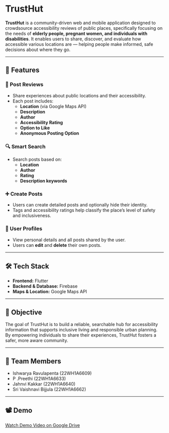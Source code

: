 # TrustHut

**TrustHut** is a community-driven web and mobile application designed to crowdsource accessibility reviews of public places, specifically focusing on the needs of **elderly people, pregnant women, and individuals with disabilities**. It enables users to share, discover, and evaluate how accessible various locations are — helping people make informed, safe decisions about where they go.

---

## 🌟 Features

### 📝 Post Reviews
- Share experiences about public locations and their accessibility.
- Each post includes:
  - **Location** (via Google Maps API)
  - **Description**
  - **Author**
  - **Accessibility Rating**
  - **Option to Like**
  - **Anonymous Posting Option**

### 🔍 Smart Search
- Search posts based on:
  - **Location**
  - **Author**
  - **Rating**
  - **Description keywords**

### ➕ Create Posts
- Users can create detailed posts and optionally hide their identity.
- Tags and accessibility ratings help classify the place’s level of safety and inclusiveness.

### 👤 User Profiles
- View personal details and all posts shared by the user.
- Users can **edit** and **delete** their own posts.

---

## 🛠 Tech Stack

- **Frontend:** Flutter
- **Backend & Database:** Firebase
- **Maps & Location:** Google Maps API

---

## 📌 Objective

The goal of TrustHut is to build a reliable, searchable hub for accessibility information that supports inclusive living and responsible urban planning. By empowering individuals to share their experiences, TrustHut fosters a safer, more aware community.

---

## 👥 Team Members

- Ishwarya Ravulapenta (22WH1A6609)
- P .Preethi (22WH1A6633)
- Jahnvi Kakkar (22WH1A6640)
- Sri Vaishnavi Bijjula (22WH1A6662)
---

## 📽 Demo

[Watch Demo Video on Google Drive](https://drive.google.com/drive/folders/1cq4Dr_keZulAga-DkwSUcd8pBgUnWiiW?usp=drive_link)
